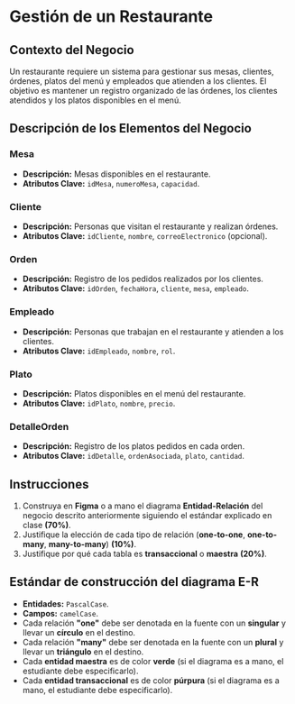 # Gestión de un Restaurante

## Contexto del Negocio

Un restaurante requiere un sistema para gestionar sus mesas, clientes, órdenes, platos del menú y empleados que atienden a los clientes. El objetivo es mantener un registro organizado de las órdenes, los clientes atendidos y los platos disponibles en el menú.

## Descripción de los Elementos del Negocio

### Mesa
- **Descripción:** Mesas disponibles en el restaurante.
- **Atributos Clave:** `idMesa`, `numeroMesa`, `capacidad`.

### Cliente
- **Descripción:** Personas que visitan el restaurante y realizan órdenes.
- **Atributos Clave:** `idCliente`, `nombre`, `correoElectronico` (opcional).

### Orden
- **Descripción:** Registro de los pedidos realizados por los clientes.
- **Atributos Clave:** `idOrden`, `fechaHora`, `cliente`, `mesa`, `empleado`.

### Empleado
- **Descripción:** Personas que trabajan en el restaurante y atienden a los clientes.
- **Atributos Clave:** `idEmpleado`, `nombre`, `rol`.

### Plato
- **Descripción:** Platos disponibles en el menú del restaurante.
- **Atributos Clave:** `idPlato`, `nombre`, `precio`.

### DetalleOrden
- **Descripción:** Registro de los platos pedidos en cada orden.
- **Atributos Clave:** `idDetalle`, `ordenAsociada`, `plato`, `cantidad`.

## Instrucciones

1. Construya en **Figma** o a mano el diagrama **Entidad-Relación** del negocio descrito anteriormente siguiendo el estándar explicado en clase **(70%)**.
2. Justifique la elección de cada tipo de relación (**one-to-one**, **one-to-many**, **many-to-many**) **(10%)**.
3. Justifique por qué cada tabla es **transaccional** o **maestra** **(20%)**.

## Estándar de construcción del diagrama E-R

- **Entidades:** `PascalCase`.
- **Campos:** `camelCase`.
- Cada relación **"one"** debe ser denotada en la fuente con un **singular** y llevar un **círculo** en el destino.
- Cada relación **"many"** debe ser denotada en la fuente con un **plural** y llevar un **triángulo** en el destino.
- Cada **entidad maestra** es de color **verde** (si el diagrama es a mano, el estudiante debe especificarlo).
- Cada **entidad transaccional** es de color **púrpura** (si el diagrama es a mano, el estudiante debe especificarlo).
